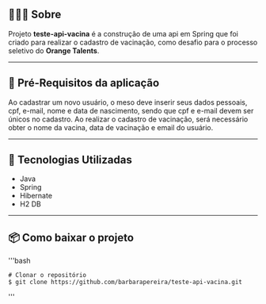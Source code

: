 ## 👩🏽‍💻 Sobre

Projeto **teste-api-vacina** é a construção de uma api em Spring que foi criado para realizar o cadastro de vacinação, como desafio para o processo seletivo do **Orange Talents**. 

---

## 📑 Pré-Requisitos da aplicação

Ao cadastrar um novo usuário, o meso deve inserir seus dados pessoais, cpf, e-mail, nome e data de nascimento, sendo que cpf e e-mail devem ser únicos no cadastro. Ao realizar o cadastro de vacinação, será necessário obter o nome da vacina, data de vacinação e email do usuário.

---

## 👾 Tecnologias Utilizadas

- Java 
- Spring
- Hibernate
- H2 DB

---

## 📦 Como baixar o projeto

'''bash

    # Clonar o repositório
    $ git clone https://github.com/barbarapereira/teste-api-vacina.git
'''
